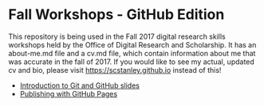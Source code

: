 # Fall Workshops - GitHub Edition

This repository is being used in the Fall 2017 digital research skills workshops held by the Office of Digital Research and Scholarship. It has an about-me.md file and a cv.md file, which contain information about me that was accurate in the fall of 2017. If you would like to see my actual, updated cv and bio, please visit https://scstanley.github.io instead of this!

* [Introduction to Git and GitHub slides](https://docs.google.com/presentation/d/16mDoAkdU3KweIS2rK8BP11hbFjEBRWWHSoFmstFfRXI/edit?usp=sharing)
* [Publishing with GitHub Pages](https://docs.google.com/presentation/d/1dJS3uiQ2Mxogb-Nw3KqYgZbWf8O5Eoe7BmA0Ed64Teg/edit?usp=sharing)
